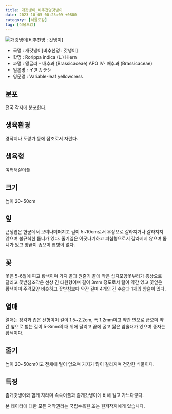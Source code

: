 ```yaml
---
title: 개갓냉이_비추천명갓냉이
date: 2023-10-05 00:25:09 +0800
category: [식물도감]
tag: [식물도감]
---
```




![개갓냉이[비추천명 : 갓냉이]](/fileUpload/plants/basic/Cruciferae/Rorippa/8589/2_th2.JPG)
- 국명 : 개갓냉이[비추천명 : 갓냉이]
- 학명 : Rorippa indica (L.) Hiern
- 과명 : 앵글러 - 배추과 (Brassicaceae) APG Ⅳ- 배추과 (Brassicaceae)
- 일본명 : イヌカラシ
- 영문명 : Variable-leaf yellowcress


## 분포
전국 각지에 분포한다.
## 생육환경
경작지나 도랑가 등에 잡초로서 자란다.
## 생육형
여러해살이풀
## 크기
높이 20~50cm
## 잎
근생엽은 한군데서 모여나며퍼지고 길이 5~10cm로서 우상으로 갈라지거나 갈라지지 않으며 불규칙한 톱니가 있다. 줄기잎은 어긋나기하고 피침형으로서 갈라지지 않으며 톱니가 있고 양끝이 좁으며 엽병이 없다.
## 꽃
꽃은 5-6월에 피고 황색이며 가지 끝과 원줄기 끝에 작은 십자모양꽃부리가 총상으로 달리고 꽃받침조각은 선상 긴 타원형이며 길이 3mm 정도로서 털이 약간 있고 꽃잎은 황색이며 주걱모양 비슷하고 꽃받침보다 약간 길며 4개의 긴 수술과 1개의 암술이 있다.
## 열매
열매는 장각과 좁은 선형이며 길이 1.5~2.2cm, 폭 1.2mm이고 약간 안으로 굽으며 약간 옆으로 뻗는 길이 5-8mm의 대 위에 달리고 끝에 굵고 짧은 암술대가 있으며 종자는 황색이다.
## 줄기
높이 20~50cm이고 전체에 털이 없으며 가지가 많이 갈라지며 건강한 식물이다.
## 특징
좀개갓냉이와 함께 자라며 속속이풀과 좀개갓냉이에 비해 길고 가느다랗다.






본 데이터에 대한 모든 저작권리는 국립수목원 또는 원저작자에게 있습니다.
